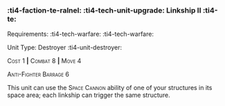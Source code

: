 ### :ti4-faction-te-ralnel: :ti4-tech-unit-upgrade: **Linkship II** :ti4-te:

Requirements: :ti4-tech-warfare: :ti4-tech-warfare:

Unit Type: Destroyer :ti4-unit-destroyer:

<span style="font-variant:small-caps;">Cost 1</span> __|__ <span style="font-variant:small-caps;">Combat 8</span> __|__ <span style="font-variant:small-caps;">Move 4</span>

<span style="font-variant:small-caps;">Anti-Fighter Barrage 6</span>

This unit can use the <span style="font-variant:small-caps;">Space Cannon</span> ability of one of your structures in its space area; each linkship can trigger the same structure.
